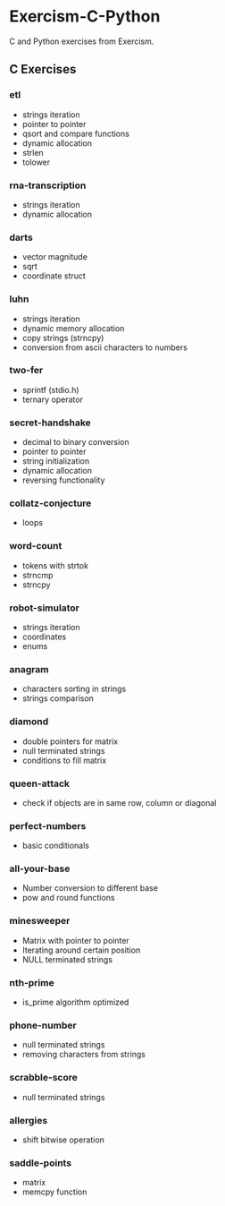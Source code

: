 # Exercism-C-Python
C and Python exercises from Exercism.

## C Exercises

### etl
* strings iteration
* pointer to pointer
* qsort and compare functions
* dynamic allocation
* strlen
* tolower

### rna-transcription
* strings iteration
* dynamic allocation

### darts
* vector magnitude
* sqrt
* coordinate struct

### luhn
* strings iteration
* dynamic memory allocation
* copy strings (strncpy)
* conversion from ascii characters to numbers

### two-fer
* sprintf (stdio.h)
* ternary operator

### secret-handshake
* decimal to binary conversion
* pointer to pointer
* string initialization
* dynamic allocation
* reversing functionality

### collatz-conjecture
* loops

### word-count
* tokens with strtok
* strncmp
* strncpy

### robot-simulator
* strings iteration
* coordinates
* enums

### anagram
* characters sorting in strings
* strings comparison

### diamond
* double pointers for matrix
* null terminated strings
* conditions to fill matrix

### queen-attack
* check if objects are in same row, column or diagonal

### perfect-numbers
* basic conditionals

### all-your-base
* Number conversion to different base
* pow and round functions

### minesweeper
* Matrix with pointer to pointer
* Iterating around certain position
* NULL terminated strings

### nth-prime
* is_prime algorithm optimized

### phone-number
* null terminated strings
* removing characters from strings

### scrabble-score
* null terminated strings

### allergies
* shift bitwise operation

### saddle-points
* matrix
* memcpy function
